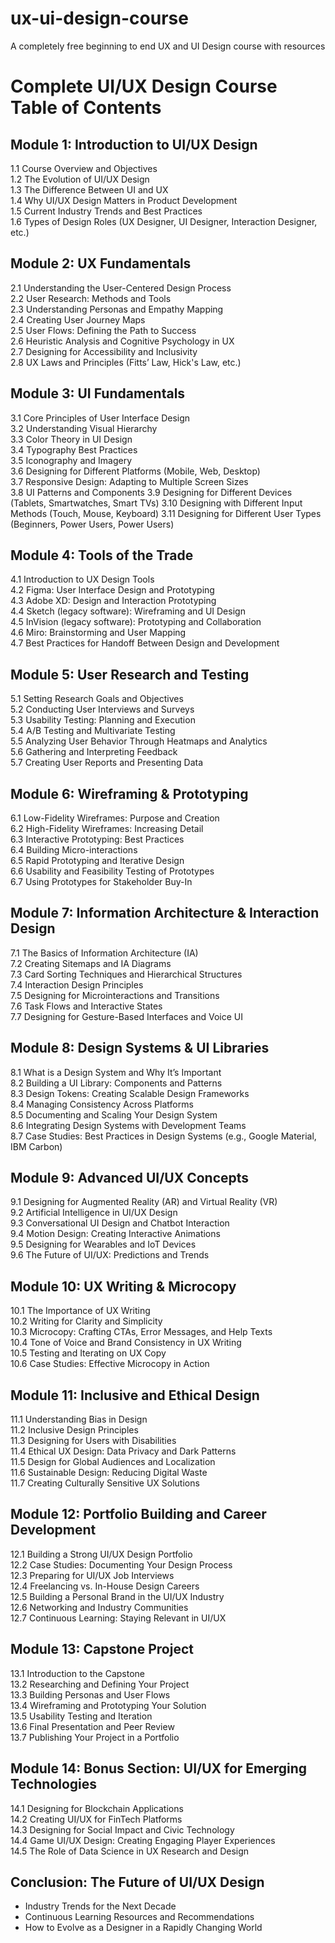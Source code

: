 # ux-ui-design-course
A completely free beginning to end UX and UI Design course with resources

# Complete UI/UX Design Course Table of Contents

## Module 1: Introduction to UI/UX Design
1.1 Course Overview and Objectives  
1.2 The Evolution of UI/UX Design  
1.3 The Difference Between UI and UX  
1.4 Why UI/UX Design Matters in Product Development  
1.5 Current Industry Trends and Best Practices  
1.6 Types of Design Roles (UX Designer, UI Designer, Interaction Designer, etc.)

## Module 2: UX Fundamentals
2.1 Understanding the User-Centered Design Process  
2.2 User Research: Methods and Tools  
2.3 Understanding Personas and Empathy Mapping  
2.4 Creating User Journey Maps  
2.5 User Flows: Defining the Path to Success  
2.6 Heuristic Analysis and Cognitive Psychology in UX  
2.7 Designing for Accessibility and Inclusivity  
2.8 UX Laws and Principles (Fitts’ Law, Hick's Law, etc.)

## Module 3: UI Fundamentals
3.1 Core Principles of User Interface Design  
3.2 Understanding Visual Hierarchy  
3.3 Color Theory in UI Design  
3.4 Typography Best Practices  
3.5 Iconography and Imagery  
3.6 Designing for Different Platforms (Mobile, Web, Desktop)  
3.7 Responsive Design: Adapting to Multiple Screen Sizes  
3.8 UI Patterns and Components
3.9 Designing for Different Devices (Tablets, Smartwatches, Smart TVs)
3.10 Designing with Different Input Methods (Touch, Mouse, Keyboard)
3.11 Designing for Different User Types (Beginners, Power Users, Power Users)

## Module 4: Tools of the Trade
4.1 Introduction to UX Design Tools  
4.2 Figma: User Interface Design and Prototyping  
4.3 Adobe XD: Design and Interaction Prototyping  
4.4 Sketch (legacy software): Wireframing and UI Design  
4.5 InVision (legacy software): Prototyping and Collaboration  
4.6 Miro: Brainstorming and User Mapping  
4.7 Best Practices for Handoff Between Design and Development

## Module 5: User Research and Testing
5.1 Setting Research Goals and Objectives  
5.2 Conducting User Interviews and Surveys  
5.3 Usability Testing: Planning and Execution  
5.4 A/B Testing and Multivariate Testing  
5.5 Analyzing User Behavior Through Heatmaps and Analytics  
5.6 Gathering and Interpreting Feedback  
5.7 Creating User Reports and Presenting Data

## Module 6: Wireframing & Prototyping
6.1 Low-Fidelity Wireframes: Purpose and Creation  
6.2 High-Fidelity Wireframes: Increasing Detail  
6.3 Interactive Prototyping: Best Practices  
6.4 Building Micro-interactions  
6.5 Rapid Prototyping and Iterative Design  
6.6 Usability and Feasibility Testing of Prototypes  
6.7 Using Prototypes for Stakeholder Buy-In

## Module 7: Information Architecture & Interaction Design
7.1 The Basics of Information Architecture (IA)  
7.2 Creating Sitemaps and IA Diagrams  
7.3 Card Sorting Techniques and Hierarchical Structures  
7.4 Interaction Design Principles  
7.5 Designing for Microinteractions and Transitions  
7.6 Task Flows and Interactive States  
7.7 Designing for Gesture-Based Interfaces and Voice UI

## Module 8: Design Systems & UI Libraries
8.1 What is a Design System and Why It’s Important  
8.2 Building a UI Library: Components and Patterns  
8.3 Design Tokens: Creating Scalable Design Frameworks  
8.4 Managing Consistency Across Platforms  
8.5 Documenting and Scaling Your Design System  
8.6 Integrating Design Systems with Development Teams  
8.7 Case Studies: Best Practices in Design Systems (e.g., Google Material, IBM Carbon)

## Module 9: Advanced UI/UX Concepts
9.1 Designing for Augmented Reality (AR) and Virtual Reality (VR)  
9.2 Artificial Intelligence in UI/UX Design  
9.3 Conversational UI Design and Chatbot Interaction  
9.4 Motion Design: Creating Interactive Animations  
9.5 Designing for Wearables and IoT Devices  
9.6 The Future of UI/UX: Predictions and Trends

## Module 10: UX Writing & Microcopy
10.1 The Importance of UX Writing  
10.2 Writing for Clarity and Simplicity  
10.3 Microcopy: Crafting CTAs, Error Messages, and Help Texts  
10.4 Tone of Voice and Brand Consistency in UX Writing  
10.5 Testing and Iterating on UX Copy  
10.6 Case Studies: Effective Microcopy in Action

## Module 11: Inclusive and Ethical Design
11.1 Understanding Bias in Design  
11.2 Inclusive Design Principles  
11.3 Designing for Users with Disabilities  
11.4 Ethical UX Design: Data Privacy and Dark Patterns  
11.5 Design for Global Audiences and Localization  
11.6 Sustainable Design: Reducing Digital Waste  
11.7 Creating Culturally Sensitive UX Solutions

## Module 12: Portfolio Building and Career Development
12.1 Building a Strong UI/UX Design Portfolio  
12.2 Case Studies: Documenting Your Design Process  
12.3 Preparing for UI/UX Job Interviews  
12.4 Freelancing vs. In-House Design Careers  
12.5 Building a Personal Brand in the UI/UX Industry  
12.6 Networking and Industry Communities  
12.7 Continuous Learning: Staying Relevant in UI/UX

## Module 13: Capstone Project
13.1 Introduction to the Capstone  
13.2 Researching and Defining Your Project  
13.3 Building Personas and User Flows  
13.4 Wireframing and Prototyping Your Solution  
13.5 Usability Testing and Iteration  
13.6 Final Presentation and Peer Review  
13.7 Publishing Your Project in a Portfolio

## Module 14: Bonus Section: UI/UX for Emerging Technologies
14.1 Designing for Blockchain Applications  
14.2 Creating UI/UX for FinTech Platforms  
14.3 Designing for Social Impact and Civic Technology  
14.4 Game UI/UX Design: Creating Engaging Player Experiences  
14.5 The Role of Data Science in UX Research and Design

## Conclusion: The Future of UI/UX Design
- Industry Trends for the Next Decade  
- Continuous Learning Resources and Recommendations  
- How to Evolve as a Designer in a Rapidly Changing World